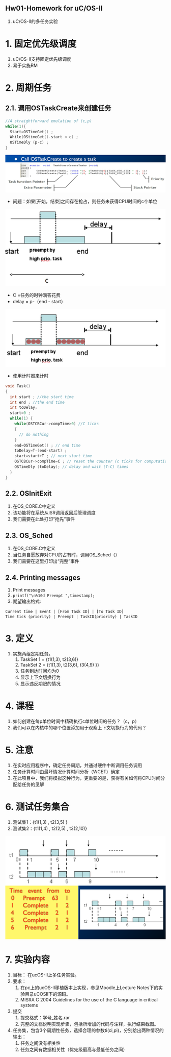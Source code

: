 Hw01-Homework for uC/OS-II
---
1. uC/OS-II的多任务实验

# 1. 固定优先级调度
1. uC/OS-II支持固定优先级调度
2. 易于实施RM

# 2. 周期任务

## 2.1. 调用OSTaskCreate来创建任务
```c++
//A straightforward emulation of (c,p)
while(1){
  Start=OSTimeGet() ;
  While(OStimeGet()-start < c) ;
  OSTimeDly (p-c) ;
}
```

![](img/hw01/2.png)

- 问题：如果[开始，结束]之间存在抢占，则任务未获得CPU时间的c个单位

![](img/hw01/1.png)

- C =任务的时钟滴答花费
- delay = p-（end - start）

![](img/hw01/3.png)

- 使用计时器来计时
```c++
void Task()
{
  int start ; //the start time
  int end ; //the end time
  int toDelay;
  start=0 ;
  while(1) {
    while(OSTCBCur->compTime>0) //C ticks
    {
      // do nothing
    }
    end=OSTimeGet() ; // end time
    toDelay=T-(end-start) ;
    start=start+T ; // next start time
    OSTCBCur->compTime=C ; // reset the counter (c ticks for computation)
    OSTimeDly (toDelay); // delay and wait (T-C) times
  }
}
```

## 2.2. OSInitExit
1. 在OS_CORE.C中定义
2. 该功能将在系统从ISR调用返回后管理调度
3. 我们需要在此处打印“抢先”事件

## 2.3. OS_Sched
1. 在OS_CORE.C中定义
2. 当任务自愿放弃对CPU的占有时，调用OS_Sched（）
3. 我们需要在这里打印出“完整”事件

## 2.4. Printing messages
1. Print messages
2. `printf("\n%10d Preempt ",timestamp);`
3. 期望输出格式:
```
Current time | Event | [From Task ID] | [To Task ID]
Time tick (priority) | Preempt | TaskID(priority) | TaskID
```

# 3. 定义
1. 实施两组定期任务。
   1. TaskSet 1 = {t1(1,3), t2(3,6)}
   2. TaskSet 2 = {t1(1,3), t2(3,6), t3(4,9) }}
   3. 任务到达时间均为0
   4. 显示上下文切换行为
   5. 显示违反期限的情况

# 4. 课程
1. 如何创建在每p单位时间中精确执行c单位时间的任务？（c，p）
2. 我们可以在内核中的哪个位置添加用于观察上下文切换行为的代码？
  
# 5. 注意
1. 在实时应用程序中，确定任务周期，并通过硬件中断调用任务调用
2. 任务计算时间由最坏情况计算时间分析（WCET）确定
3. 在此项目中，我们将模拟这种行为，更重要的是，获得有关如何将CPU时间分配给任务的见解

# 6. 测试任务集合
1. 测试集1：{t1(1,3) , t2(3,5) }
2. 测试集2：{t1(1,4) , t2(2,5) , t3(2,10)}

![](img/hw01/4.png)
![](img/hw01/5.png)

# 7. 实验内容
1. ⽬标： 在ucOS-II上多任务实验。
2. 要求：
   1. 在pc上的ucOS-II移植版本上实现，参⻅Moodle上Lecture Notes下的实验⽬录uCOSII下的源码。
   2. MISRA C 2004 Guidelines for the use of the C language in critical systems
3. 提交
   1. 提交格式：学号_姓名.rar
   2. 完整的⽂档说明实现步骤，包括所增加的代码与注释，执⾏结果截图。
4. 任务集，包含3个周期性任务，选择合理的参数ti(ci,pi)，分别给出两种情况的输出：
   1. 任务之间没有相关性
   2. 任务之间有数据相关性（优先级最⾼与最低任务之间）